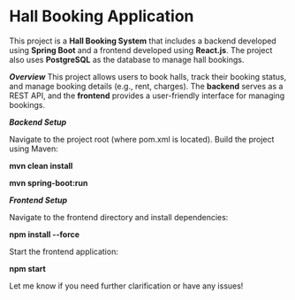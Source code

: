 # Hall Booking Application

This project is a **Hall Booking System** that includes a backend developed using **Spring Boot** and a frontend developed using **React.js**. The project also uses **PostgreSQL** as the database to manage hall bookings.

***Overview***
This project allows users to book halls, track their booking status, and manage booking details (e.g., rent, charges). The **backend** serves as a REST API, and the **frontend** provides a user-friendly interface for managing bookings.


***Backend Setup***

Navigate to the project root (where pom.xml is located).
Build the project using Maven:

**mvn clean install**

**mvn spring-boot:run**

***Frontend Setup***

Navigate to the frontend directory and install dependencies:

**npm install --force**

Start the frontend application:

**npm start**


Let me know if you need further clarification or have any issues!
